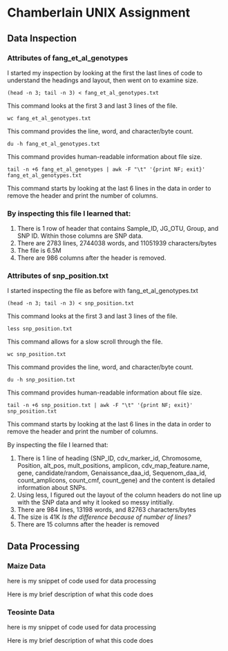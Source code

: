 # Chamberlain UNIX Assignment

## Data Inspection

### Attributes of fang_et_al_genotypes

I started my inspection by looking at the first the last lines of code to understand the headings and layout, then went on to examine size.
    

    (head -n 3; tail -n 3) < fang_et_al_genotypes.txt
This command looks at the first 3 and last 3 lines of the file.

    wc fang_et_al_genotypes.txt
This command provides the line, word, and character/byte count.
  
    du -h fang_et_al_genotypes.txt
This command provides human-readable information about file size.
  
    tail -n +6 fang_et_al_genotypes | awk -F "\t" '{print NF; exit}' fang_et_al_genotypes.txt
This command starts by looking at the last 6 lines in the data in order to remove the header and print the number of columns.
 

### By inspecting this file I learned that:
1. There is 1 row of header that contains Sample_ID, JG_OTU, Group, and SNP ID. Within those columns are SNP data. 
2. There are 2783 lines, 2744038 words, and 11051939 characters/bytes
3. The file is 6.5M
4. There are 986 columns after the header is removed.


### Attributes of snp_position.txt

I started inspecting the file as before with fang_et_al_genotypes.txt

    (head -n 3; tail -n 3) < snp_position.txt
 This command looks at the first 3 and last 3 lines of the file.
    
    less snp_position.txt
This command allows for a slow scroll through the file.

    wc snp_position.txt
This command provides the line, word, and character/byte count.
    
    du -h snp_position.txt
This command provides human-readable information about file size.

    tail -n +6 snp_position.txt | awk -F "\t" '{print NF; exit}' snp_position.txt
This command starts by looking at the last 6 lines in the data in order to remove the header and print the number of columns.

By inspecting the file I learned that:
1. There is 1 line of heading (SNP_ID, cdv_marker_id, Chromosome, Position, alt_pos, mult_positions, amplicon, cdv_map_feature.name, gene,   candidate/random, Genaissance_daa_id,   Sequenom_daa_id, count_amplicons, count_cmf, count_gene) and the content is detailed information about SNPs.
2. Using less, I figured out the layout of the column headers do not line up with the SNP data and why it looked so messy intitially.
3. There are 984 lines, 13198 words, and 82763 characters/bytes
4. The size is 41K *Is the difference because of number of lines?*
5. There are 15 columns after the header is removed


## Data Processing

### Maize Data

here is my snippet of code used for data processing

Here is my brief description of what this code does

### Teosinte Data

here is my snippet of code used for data processing

Here is my brief description of what this code does
